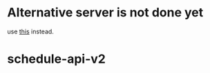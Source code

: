 # Alternative server is not done yet
use [this](https://github.com/ongsalt/schedule-api-web) instead.
# schedule-api-v2
